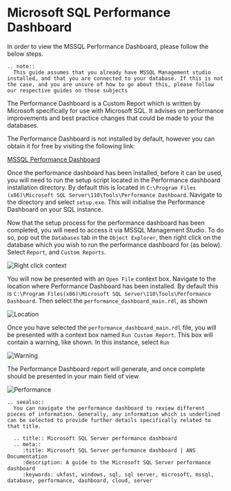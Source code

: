 # Microsoft SQL Performance Dashboard

In order to view the MSSQL Performance Dashboard, please follow the below steps.

```eval_rst
.. note::
  This guide assumes that you already have MSSQL Management studio installed, and that you are connected to your database. If this is not the case, and you are unsure of how to go about this, please follow our respective guides on those subjects
```

The Performance Dashboard is a Custom Report which is written by Microsoft specifically for use with Microsoft SQL. It advises on performance improvements and best practice changes that could be made to your the databases.

The Performance Dashboard is not installed by default, however you can obtain it for free by visiting the following link:

[MSSQL Performance Dashboard](http://www.microsoft.com/en-gb/download/details.aspx?id=29063)

Once the performance dashboard has been installed, before it can be used, you will need to run the setup script located in the Performance dashboard installation directory. By default this is located in `C:\Program Files (x86)\Microsoft SQL Server\110\Tools\Performance Dashboard`. Navigate to the directory and select `setup.exe`. This will initialise the Performance Dashboard on your SQL instance.

Now that the setup process for the performance dashboard has been completed, you will need to access it via MSSQL Management Studio. To do so, pop out the `Databases` tab in the `Object Explorer`, then right click on the database which you wish to run the performance dashboard for (as below). Select `Report`, and `Custom Reports`.

![Right click context](Images/performancedashboard/rightclickcontextreports.PNG)

You will now be presented with an `Open File` context box. Navigate to the location where Performance Dashboard has been installed. By default this is `C:\Program Files(x86)\Microsoft SQL Server\110\Tools\Performance Dashboard`. Then select the `performance_dashboard_main.rdl`, as shown

![Location](Images/performancedashboard/perdashlocation.PNG)

Once you have selected the `performance_dashboard_main.rdl` file, you will be presented with a context box named `Run Custom Report`. This box will contain a warning, like shown. In this instance, select `Run`

![Warning](Images/performancedashboard/runreport.PNG)

The Performance Dashboard report will generate, and once complete should be presented in your main field of view

![Performance](Images/performancedashboard/perfdashboard.PNG)

```eval_rst
.. seealso::
  You can navigate the performance dashboard to review different pieces of information. Generally, any information which is underlined can be selected to provide further details specifically related to that title.
```

```eval_rst
  .. title:: Microsoft SQL Server performance dashboard
  .. meta::
     :title: Microsoft SQL Server performance dashboard | ANS Documentation
     :description: A guide to the Microsoft SQL Server performance dashboard
     :keywords: ukfast, windows, sql, sql server, microsoft, mssql, database, performance, dashboard, cloud, server
```

